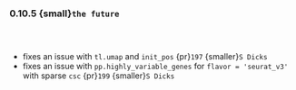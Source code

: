 ### 0.10.5 {small}`the future`

```{rubric} Features
```

```{rubric} Performance
```

```{rubric} Bug fixes
```
* fixes an issue with `tl.umap` and `init_pos` {pr}`197` {smaller}`S Dicks`
* fixes an issue with `pp.highly_variable_genes` for `flavor = 'seurat_v3'` with sparse `csc` {pr}`199` {smaller}`S Dicks`

```{rubric} Misc
```
